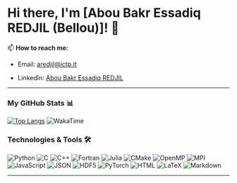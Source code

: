 # Hi there, I'm [Abou Bakr Essadiq REDJIL (Bellou)]! 👋

📫 **How to reach me:**  

- Email: [aredjil@ictp.it](mailto:aredjil@ictp.it)

- LinkedIn: [Abou Bakr Essadiq REDJIL]()
---

### My GitHub Stats 📊  
[![Top Langs](https://github-readme-stats.vercel.app/api/top-langs/?username=aredjil&layout=compact&theme=radical)](https://github.com/anuraghazra/github-readme-stats)
![WakaTime](https://wakatime.com/badge/github/aredjil/repository-name.svg)

### Technologies & Tools 🛠️  
![Python](https://img.shields.io/badge/-Python-3776AB?logo=python&logoColor=white&style=flat-square)
![C](https://img.shields.io/badge/-C-A8B9CC?logo=c&logoColor=white&style=flat-square)
![C++](https://img.shields.io/badge/-C++-00599C?logo=c%2B%2B&logoColor=white&style=flat-square)
![Fortran](https://img.shields.io/badge/-Fortran-734F96?logo=fortran&logoColor=white&style=flat-square)
![Julia](https://img.shields.io/badge/-Julia-9558B2?logo=julia&logoColor=white&style=flat-square)
![CMake](https://img.shields.io/badge/-CMake-064F8C?logo=cmake&logoColor=white&style=flat-square)
![OpenMP](https://img.shields.io/badge/-OpenMP-1F77B4?logo=openmp&logoColor=white&style=flat-square)
![MPI](https://img.shields.io/badge/-MPI-004D7F?logo=mpi&logoColor=white&style=flat-square)
![JavaScript](https://img.shields.io/badge/-JavaScript-F7DF1E?logo=javascript&logoColor=black&style=flat-square)
![JSON](https://img.shields.io/badge/-JSON-000000?logo=json&logoColor=white&style=flat-square)
![HDF5](https://img.shields.io/badge/-HDF5-0096D6?logo=hdf5&logoColor=white&style=flat-square)
![PyTorch](https://img.shields.io/badge/-PyTorch-EE4C2C?logo=pytorch&logoColor=white&style=flat-square)
![HTML](https://img.shields.io/badge/-HTML-E34F26?logo=html5&logoColor=white&style=flat-square)
![LaTeX](https://img.shields.io/badge/-LaTeX-008080?logo=latex&logoColor=white&style=flat-square)
![Markdown](https://img.shields.io/badge/-Markdown-000000?logo=markdown&logoColor=white&style=flat-square)


---
